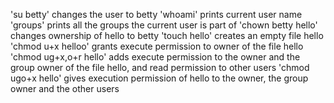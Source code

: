 'su betty' changes the user to betty
'whoami' prints current user name
'groups' prints all the groups the current user is part of
'chown betty hello' changes ownership of hello to betty
'touch hello' creates an empty file hello
'chmod u+x helloo' grants execute permission to owner of the file hello
'chmod ug+x,o+r hello' adds execute permission to the owner and the group owner of the file hello, and read permission to other users
'chmod ugo+x hello' gives execution permission of hello to the owner, the group owner and the other users
